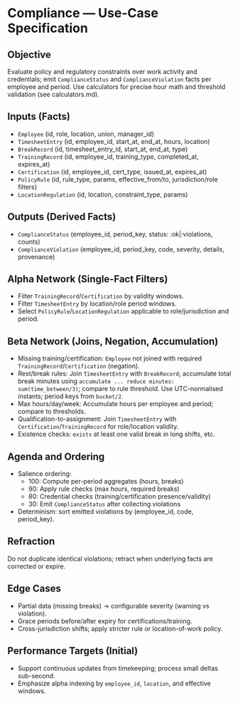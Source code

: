 # Compliance — Use-Case Specification

## Objective

Evaluate policy and regulatory constraints over work activity and credentials; emit `ComplianceStatus` and `ComplianceViolation` facts per employee and period.
Use calculators for precise hour math and threshold validation (see calculators.md).

## Inputs (Facts)

- `Employee` (id, role, location, union, manager_id)
- `TimesheetEntry` (id, employee_id, start_at, end_at, hours, location)
- `BreakRecord` (id, timesheet_entry_id, start_at, end_at, type)
- `TrainingRecord` (id, employee_id, training_type, completed_at, expires_at)
- `Certification` (id, employee_id, cert_type, issued_at, expires_at)
- `PolicyRule` (id, rule_type, params, effective_from/to, jurisdiction/role filters)
- `LocationRegulation` (id, location, constraint_type, params)

## Outputs (Derived Facts)

- `ComplianceStatus` (employee_id, period_key, status: :ok|:violations, counts)
- `ComplianceViolation` (employee_id, period_key, code, severity, details, provenance)

## Alpha Network (Single-Fact Filters)

- Filter `TrainingRecord`/`Certification` by validity windows.
- Filter `TimesheetEntry` by location/role period windows.
- Select `PolicyRule`/`LocationRegulation` applicable to role/jurisdiction and period.

## Beta Network (Joins, Negation, Accumulation)

- Missing training/certification: `Employee` not joined with required `TrainingRecord`/`Certification` (negation).
- Rest/break rules: Join `TimesheetEntry` with `BreakRecord`; accumulate total break minutes using `accumulate ... reduce minutes: sum(time_between/3)`; compare to rule threshold. Use UTC-normalised instants; period keys from `bucket/2`.
- Max hours/day/week: Accumulate hours per employee and period; compare to thresholds.
- Qualification-to-assignment: Join `TimesheetEntry` with `Certification`/`TrainingRecord` for role/location validity.
- Existence checks: `exists` at least one valid break in long shifts, etc.

## Agenda and Ordering

- Salience ordering:
  - 100: Compute per-period aggregates (hours, breaks)
  - 90: Apply rule checks (max hours, required breaks)
  - 80: Credential checks (training/certification presence/validity)
  - 30: Emit `ComplianceStatus` after collecting violations
- Determinism: sort emitted violations by (employee_id, code, period_key).

## Refraction

Do not duplicate identical violations; retract when underlying facts are corrected or expire.

## Edge Cases

- Partial data (missing breaks) → configurable severity (warning vs violation).
- Grace periods before/after expiry for certifications/training.
- Cross-jurisdiction shifts; apply stricter rule or location-of-work policy.

## Performance Targets (Initial)

- Support continuous updates from timekeeping; process small deltas sub-second.
- Emphasize alpha indexing by `employee_id`, `location`, and effective windows.
